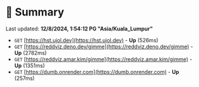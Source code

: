 # 📖 Summary
Last updated: **12/8/2024, 1:54:12 PG "Asia/Kuala_Lumpur"**

- `GET` [https://hst.ujol.dev](https://hst.ujol.dev) - **Up** (526ms)
- `GET` [https://reddviz.deno.dev/gimme](https://reddviz.deno.dev/gimme) - **Up** (2782ms)
- `GET` [https://reddviz.amar.kim/gimme](https://reddviz.amar.kim/gimme) - **Up** (1351ms)
- `GET` [https://dumb.onrender.com](https://dumb.onrender.com) - **Up** (257ms)
